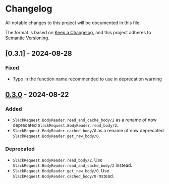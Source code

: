 # Changelog

All notable changes to this project will be documented in this file.

The format is based on [Keep a Changelog](https://keepachangelog.com/en/1.1.0/),
and this project adheres to [Semantic Versioning](https://semver.org/spec/v2.0.0.html).

## [0.3.1] - 2024-08-28

### Fixed

- Typo in the function name recommended to use in deprecation warning

## [0.3.0] - 2024-08-22

### Added

- `SlackRequest.BodyReader.read_and_cache_body/2` as a rename of now deprecated `SlackRequest.BodyReader.read_body/2`.
- `SlackRequest.BodyReader.cached_body/0` as a rename of now deprecated `SlackRequest.BodyReader.get_raw_body/0`.

### Deprecated

- `SlackRequest.BodyReader.read_body/2`. Use `SlackRequest.BodyReader.read_and_cache_body/2` instead.
- `SlackRequest.BodyReader.get_raw_body/0`. Use `SlackRequest.BodyReader.cached_body/0` instead.

[0.3.0]: https://github.com/mimiquate/slack_request/compare/v0.3.0...v0.3.1/
[0.3.0]: https://github.com/mimiquate/slack_request/compare/v0.2.0...v0.3.0/
